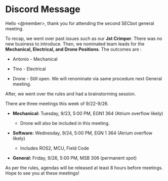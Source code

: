 # Discord Message

Hello <@member>, thank you for attending the second SECbot general meeting.

To recap, we went over past issues such as our **Jst Crimper**. There was no new business to introduce. Then, we nominated team leads for the **Mechanical, Electrical, and Drone Positions**. The outcomes are :

* Antonio - Mechanical

* Tino - Electrical

* Drone - Still open. We will renominate via same procedure next General meeting.

After, we went over the rules and had a brainstorming session.

There are three meetings this week of 9/22-9/26.

* **Mechanical:** Tuesday, 9/23, 5:00 PM, EGN1 364 (Atrium overflow likely)
  
  * Drone will also be included in this meeting.

* **Software:** Wednesday, 9/24, 5:00 PM, EGN 1 364 (Atrium overflow likely)
  
  * Includes ROS2, MCU, Field Code

* **General:** Friday, 9/26, 5:00 PM, MSB 306 (permanent spot) 

As per the rules, agendas will be released at least 8 hours before meetings. Hope to see you at these meetings!



